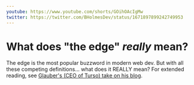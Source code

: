 ```yaml
---
youtube: https://www.youtube.com/shorts/GOihOAcIgMw
twitter: https://twitter.com/BHolmesDev/status/1671897899242749953
---
```


# What does "the edge" _really_ mean?

The edge is the most popular buzzword in modern web dev. But with all these competing definitions... what does it REALLY mean? For extended reading, see [Glauber's (CEO of Turso) take on his blog](https://blog.turso.tech/what-the-heck-is-the-edge-anyway-a159a12f2412).
